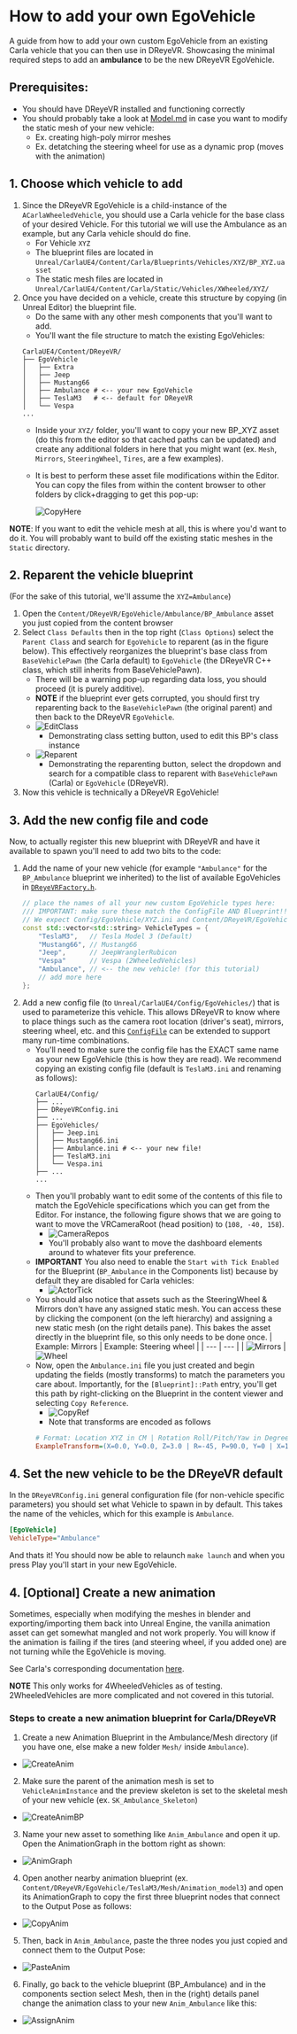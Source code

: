 # How to add your own EgoVehicle

A guide from how to add your own custom EgoVehicle from an existing Carla vehicle that you can then use in DReyeVR. Showcasing the minimal required steps to add an **ambulance** to be the new DReyeVR EgoVehicle. 

## Prerequisites:
- You should have DReyeVR installed and functioning correctly
- You should probably take a look at [Model.md](Model.md) in case you want to modify the static mesh of your new vehicle:
    - Ex. creating high-poly mirror meshes
    - Ex. detatching the steering wheel for use as a dynamic prop (moves with the animation)

## 1. Choose which vehicle to add
1. Since the DReyeVR EgoVehicle is a child-instance of the `ACarlaWheeledVehicle`, you should use a Carla vehicle for the base class of your desired Vehicle. For this tutorial we will use the Ambulance as an example, but any Carla vehicle should do fine.
    - For Vehicle `XYZ`
    - The blueprint files are located in `Unreal/CarlaUE4/Content/Carla/Blueprints/Vehicles/XYZ/BP_XYZ.uasset`
    - The static mesh files are located in `Unreal/CarlaUE4/Content/Carla/Static/Vehicles/XWheeled/XYZ/`
2. Once you have decided on a vehicle, create this structure by copying (in Unreal Editor) the blueprint file. 
    - Do the same with any other mesh components that you'll want to add.
    - You'll want the file structure to match the existing EgoVehicles:
    ```
    CarlaUE4/Content/DReyeVR/
    ├── EgoVehicle
    │   ├── Extra
    │   ├── Jeep
    │   ├── Mustang66
    │   ├── Ambulance # <-- your new EgoVehicle
    │   ├── TeslaM3   # <-- default for DReyeVR
    │   └── Vespa
    ...
    ```
    - Inside your `XYZ/` folder, you'll want to copy your new BP_XYZ asset (do this from the editor so that cached paths can be updated) and create any additional folders in here that you might want (ex. `Mesh`, `Mirrors`, `SteeringWheel`, `Tires`, are a few examples). 
    - It is best to perform these asset file modifications within the Editor. You can copy the files from within the content browser to other folders by click+dragging to get this pop-up:

        ![CopyHere](../Figures/EgoVehicle/CopyHere.jpg)

**NOTE**: If you want to edit the vehicle mesh at all, this is where you'd want to do it. You will probably want to build off the existing static meshes in the `Static` directory. 

## 2. Reparent the vehicle blueprint
(For the sake of this tutorial, we'll assume the `XYZ=Ambulance`)
1. Open the `Content/DReyeVR/EgoVehicle/Ambulance/BP_Ambulance` asset you just copied from the content browser
2. Select `Class Defaults` then in the top right (`Class Options`) select the `Parent Class` and search for `EgoVehicle` to reparent (as in the figure below). This effectively reorganizes the blueprint's base class from `BaseVehiclePawn` (the Carla default) to `EgoVehicle` (the DReyeVR C++ class, which still inherits from BaseVehiclePawn). 
    - There will be a warning pop-up regarding data loss, you should proceed (it is purely additive). 
    - **NOTE** if the blueprint ever gets corrupted, you should first try reparenting back to the `BaseVehiclePawn` (the original parent) and then back to the DReyeVR `EgoVehicle`. 
    - ![EditClass](../Figures/EgoVehicle/EditClassSettings.jpg)
        - Demonstrating class setting button, used to edit this BP's class instance
    - ![Reparent](../Figures/EgoVehicle/Reparent.jpg)
        - Demonstrating the reparenting button, select the dropdown and search for a compatible class to reparent with `BaseVehiclePawn` (Carla) or `EgoVehicle` (DReyeVR).
3. Now this vehicle is technically a DReyeVR EgoVehicle!

## 3. Add the new config file and code
Now, to actually register this new blueprint with DReyeVR and have it available to spawn you'll need to add two bits to the code:

1. Add the name of your new vehicle (for example `"Ambulance"` for the `BP_Ambulance` blueprint we inherited) to the list of available EgoVehicles in [`DReyeVRFactory.h`](../../DReyeVR/DReyeVRFactory.h).
    ```c++
    // place the names of all your new custom EgoVehicle types here:
    /// IMPORTANT: make sure these match the ConfigFile AND Blueprint!!
    // We expect Config/EgoVehicle/XYZ.ini and Content/DReyeVR/EgoVehicles/XYZ/BP_XYZ.uasset
    const std::vector<std::string> VehicleTypes = {
        "TeslaM3",   // Tesla Model 3 (Default)
        "Mustang66", // Mustang66
        "Jeep",      // JeepWranglerRubicon
        "Vespa"      // Vespa (2WheeledVehicles)
        "Ambulance", // <-- the new vehicle! (for this tutorial)
        // add more here
    };
    ```
2. Add a new config file (to `Unreal/CarlaUE4/Config/EgoVehicles/`) that is used to parameterize this vehicle. This allows DReyeVR to know where to place things such as the camera root location (driver's seat), mirrors, steering wheel, etc. and this [`ConfigFile`](../../DReyeVR/ConfigFile.h) can be extended to support many run-time combinations. 
    - You'll need to make sure the config file has the EXACT same name as your new EgoVehicle (this is how they are read). We recommend copying an existing config file (default is `TeslaM3.ini` and renaming as follows):
        ```
        CarlaUE4/Config/
        ├── ...
        ├── DReyeVRConfig.ini
        ├── ...
        ├── EgoVehicles/
        │   ├── Jeep.ini
        │   ├── Mustang66.ini
        │   ├── Ambulance.ini # <-- your new file!
        │   ├── TeslaM3.ini
        │   └── Vespa.ini
        ├── ...
        ...
        ```
    - Then you'll probably want to edit some of the contents of this file to match the EgoVehicle specifications which you can get from the Editor. For instance, the following figure shows that we are going to want to move the VRCameraRoot (head position) to (`108, -40, 158`). 
        - ![CameraRepos](../Figures/EgoVehicle/CameraReposition.jpg)
        - You'll probably also want to move the dashboard elements around to whatever fits your preference.
    - **IMPORTANT** You also need to enable the `Start with Tick Enabled` for the Blueprint (`BP_Ambulance` in the Components list) because by default they are disabled for Carla vehicles:
        - ![ActorTick](../Figures/EgoVehicle/ActorTick.jpg)
    - You should also notice that assets such as the SteeringWheel & Mirrors don't have any assigned static mesh. You can access these by clicking the component (on the left hierarchy) and assigning a new static mesh (on the right details pane). This bakes the asset directly in the blueprint file, so this only needs to be done once.
        | Example: Mirrors | Example: Steering wheel |
        | --- | --- |
        | ![Mirrors](../Figures/EgoVehicle/SM_Mirror.jpg) | ![Wheel](../Figures/EgoVehicle/SM_Wheel.jpg)
    - Now, open the `Ambulance.ini` file you just created and begin updating the fields (mostly transforms) to match the parameters you care about. Importantly, for the `[Blueprint]::Path` entry, you'll get this path by right-clicking on the Blueprint in the content viewer and selecting `Copy Reference`. 
        - ![CopyRef](../Figures/EgoVehicle/CopyRef.jpg)
        - Note that transforms are encoded as follows
        ```ini
        # Format: Location XYZ in CM | Rotation Roll/Pitch/Yaw in Degrees | Scale XYZ percent (1=100%)
        ExampleTransform=(X=0.0, Y=0.0, Z=3.0 | R=-45, P=90.0, Y=0 | X=1, Y=1, Z=1)
        ```

## 4. Set the new vehicle to be the DReyeVR default
In the `DReyeVRConfig.ini` general configuration file (for non-vehicle specific parameters) you should set what Vehicle to spawn in by default. This takes the name of the vehicles, which for this example is `Ambulance`. 

```ini
[EgoVehicle]
VehicleType="Ambulance"
```

And thats it! You should now be able to relaunch `make launch` and when you press Play you'll start in your new EgoVehicle. 


## 4. [Optional] Create a new animation
Sometimes, especially when modifying the meshes in blender and exporting/importing them back into Unreal Engine, the vanilla animation asset can get somewhat mangled and not work properly. You will know if the animation is failing if the tires (and steering wheel, if you added one) are not turning while the EgoVehicle is moving.

See Carla's corresponding documentation [here](https://carla.readthedocs.io/en/latest/tuto_A_add_vehicle/#import-and-configure-the-vehicle).

**NOTE** This only works for 4WheeledVehicles as of testing. 2WheeledVehicles are more complicated and not covered in this tutorial. 

### Steps to create a new animation blueprint for Carla/DReyeVR
1. Create a new Animation Blueprint in the Ambulance/Mesh directory (if you have one, else make a new folder `Mesh/` inside `Ambulance`). 
- ![CreateAnim](../Figures/EgoVehicle/CreateAnim.jpg)
2. Make sure the parent of the animation mesh is set to `VehicleAnimInstance` and the preview skeleton is set to the skeletal mesh of your new vehicle (ex. `SK_Ambulance_Skeleton`)
- ![CreateAnimBP](../Figures/EgoVehicle/CreateAnimBP.jpg)
3. Name your new asset to something like `Anim_Ambulance` and open it up. Open the AnimationGraph in the bottom right as shown:
- ![AnimGraph](../Figures/EgoVehicle/AnimGraph.jpg)
4. Open another nearby animation blueprint (ex. `Content/DReyeVR/EgoVehicle/TeslaM3/Mesh/Animation_model3`) and open its AnimationGraph to copy the first three blueprint nodes that connect to the Output Pose as follows:
- ![CopyAnim](../Figures/EgoVehicle/CopyAnim.jpg)
5. Then, back in `Anim_Ambulance`, paste the three nodes you just copied and connect them to the Output Pose:
- ![PasteAnim](../Figures/EgoVehicle/PasteAnim.jpg)
6. Finally, go back to the vehicle blueprint (BP_Ambulance) and in the components section select Mesh, then in the (right) details panel change the animation class to your new `Anim_Ambulance` like this:
- ![AssignAnim](../Figures/EgoVehicle/AssignAnim.jpg)
